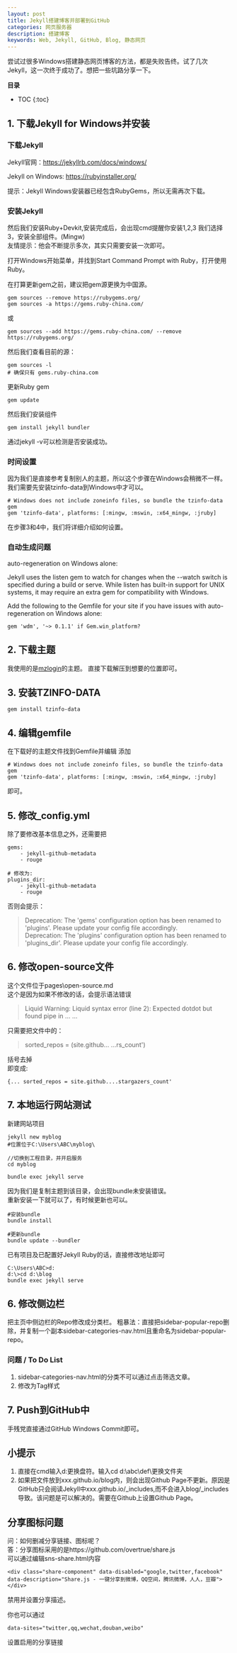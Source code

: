 ```yaml
---
layout: post
title: Jekyll搭建博客并部署到GitHub
categories: 网页服务器
description: 搭建博客
keywords: Web, Jekyll, GitHub, Blog, 静态网页
---
```


尝试过很多Windows搭建静态网页博客的方法，都是失败告终。试了几次Jekyll，这一次终于成功了。想把一些坑路分享一下。


**目录**

* TOC
{:toc}

## 1. 下载Jekyll for Windows并安装

### 下载Jekyll
Jekyll官网：<https://jekyllrb.com/docs/windows/>

Jekyll on Windows: <https://rubyinstaller.org/>

提示：Jekyll Windows安装器已经包含RubyGems，所以无需再次下载。

### 安装Jekyll
然后我们安装Ruby+Devkit,安装完成后，会出现cmd提醒你安装1,2,3
我们选择3，安装全部组件。(Mingw)  
友情提示：他会不断提示多次，其实只需要安装一次即可。

打开Windows开始菜单，并找到Start Command Prompt with Ruby，打开使用Ruby。  

在打算更新gem之前，建议把gem源更换为中国源。  
```
gem sources --remove https://rubygems.org/ 
gem sources -a https://gems.ruby-china.com/
```
或  
```
gem sources --add https://gems.ruby-china.com/ --remove https://rubygems.org/
```
然后我们查看目前的源：
```
gem sources -l
# 确保只有 gems.ruby-china.com
```

更新Ruby gem
```
gem update
```

然后我们安装组件
```
gem install jekyll bundler
```

通过jekyll -v可以检测是否安装成功。  


### 时间设置
因为我们是直接参考复制别人的主题，所以这个步骤在Windows会稍微不一样。  
我们需要先安装tzinfo-data到Windows中才可以。
```
# Windows does not include zoneinfo files, so bundle the tzinfo-data gem
gem 'tzinfo-data', platforms: [:mingw, :mswin, :x64_mingw, :jruby]
```
在步骤3和4中，我们将详细介绍如何设置。


### 自动生成问题
auto-regeneration on Windows alone:

Jekyll uses the listen gem to watch for changes when the --watch switch is specified during a build or serve. While listen has built-in support for UNIX systems, it may require an extra gem for compatibility with Windows.

Add the following to the Gemfile for your site if you have issues with auto-regeneration on Windows alone:
```
gem 'wdm', '~> 0.1.1' if Gem.win_platform?
```

## 2. 下载主题
我使用的是[mzlogin](https://github.com/mzlogin/mzlogin.github.io)的主题。
直接下载解压到想要的位置即可。

## 3. 安装TZINFO-DATA
```
gem install tzinfo-data
```

## 4. 编辑gemfile
在下载好的主题文件找到Gemfile并编辑
添加
```
# Windows does not include zoneinfo files, so bundle the tzinfo-data gem
gem 'tzinfo-data', platforms: [:mingw, :mswin, :x64_mingw, :jruby]
```
即可。

## 5. 修改_config.yml
除了要修改基本信息之外，还需要把  
```
gems:
    - jekyll-github-metadata
    - rouge
  
# 修改为:	
plugins_dir:
    - jekyll-github-metadata
    - rouge
```
否则会提示：  

> Deprecation: The 'gems' configuration option has been renamed to 'plugins'. Please update your config file accordingly.  
> Deprecation: The 'plugins' configuration option has been renamed to 'plugins_dir'. Please update your config file accordingly.

## 6. 修改open-source文件
这个文件位于pages\open-source.md  
这个是因为如果不修改的话，会提示语法错误
>Liquid Warning: Liquid syntax error (line 2): Expected dotdot but found pipe in ... ...
  
只需要把文件中的：
> sorted_repos = (site.github... ...rs_count')  
 
括号去掉  
即变成:  
```
{... sorted_repos = site.github....stargazers_count'
```

## 7. 本地运行网站测试
新建网站项目
```
jekyll new myblog
#位置位于C:\Users\ABC\myblog\

//切换到工程目录，并开启服务
cd myblog

bundle exec jekyll serve
```
因为我们是复制主题到该目录，会出现bundle未安装错误。  
重新安装一下就可以了，有时候更新也可以。

```
#安装bundle
bundle install

#更新bundle
bundle update --bundler
```

已有项目及已配置好Jekyll Ruby的话，直接修改地址即可
```
C:\Users\ABC>d:
d:\>cd d:\blog
bundle exec jekyll serve
```


## 6. 修改侧边栏
把主页中侧边栏的Repo修改成分类栏。
粗暴法：直接把sidebar-popular-repo删除，并复制一个副本sidebar-categories-nav.html且重命名为sidebar-popular-repo。

### 问题 / To Do List
1. sidebar-categories-nav.html的分类不可以通过点击筛选文章。
2. 修改为Tag样式

## 7. Push到GitHub中
手残党直接通过GitHub Windows Commit即可。


## 小提示
1. 直接在cmd输入d:更换盘符。输入cd d:\abc\def\更换文件夹  
2. 如果把文件放到xxx.github.io/blog内，则会出现Github Page不更新。原因是GitHub只会阅读Jekyll中xxx.github.io/_includes,而不会进入blog/_includes
导致。该问题是可以解决的。需要在Github上设置Github Page。

## 分享图标问题
问：如何删减分享链接、图标呢？  
答：分享图标采用的是https://github.com/overtrue/share.js  
可以通过编辑sns-share.html内容
```
<div class="share-component" data-disabled="google,twitter,facebook" data-description="Share.js - 一键分享到微博，QQ空间，腾讯微博，人人，豆瓣"></div>
```
禁用并设置分享描述。


你也可以通过
```
data-sites="twitter,qq,wechat,douban,weibo"
```
设置启用的分享链接